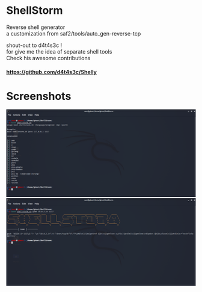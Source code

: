 # ShellStorm
Reverse shell generator  
a customization from saf2/tools/auto_gen-reverse-tcp  

shout-out to d4t4s3c !  
for give me the idea of separate shell tools  
Check his awesome contributions  
#### https://github.com/d4t4s3c/Shelly

# Screenshots
![alt text](https://github.com/0bfxGH0ST/ShellStorm/blob/main/screenshots/screenshot01.png)  
![alt text](https://github.com/0bfxGH0ST/ShellStorm/blob/main/screenshots/screenshot02.png)  

